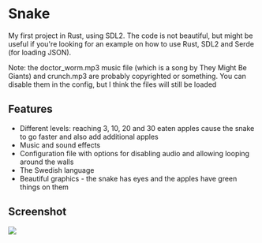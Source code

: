 # Snake

My first project in Rust, using SDL2. The code is not beautiful, but might be useful if you're looking for an example on how to use Rust, SDL2 and Serde (for loading JSON).

Note: the doctor\_worm.mp3 music file (which is a song by They Might Be Giants) and crunch.mp3 are probably copyrighted or something. You can disable them in the config, but I think the files will still be loaded

## Features

- Different levels: reaching 3, 10, 20 and 30 eaten apples cause the snake to go faster and also add additional apples
- Music and sound effects
- Configuration file with options for disabling audio and allowing looping around the walls
- The Swedish language
- Beautiful graphics - the snake has eyes and the apples have green things on them

## Screenshot

<img src="https://raw.githubusercontent.com/jackiboi307/snake_rust/refs/heads/master/screenshot.png">
